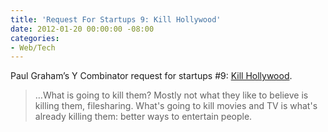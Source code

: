 ```yaml
---
title: 'Request For Startups 9: Kill Hollywood'
date: 2012-01-20 00:00:00 -08:00
categories:
- Web/Tech
---
```


<p>Paul Graham’s Y Combinator request for startups #9: <a href="http://ycombinator.com/rfs9.html">Kill Hollywood</a>.</p>

<blockquote>
…What is going to kill them? Mostly not what they like to believe is killing them, filesharing. What's going to kill movies and TV is what's already killing them: better ways to entertain people.
</blockquote>
